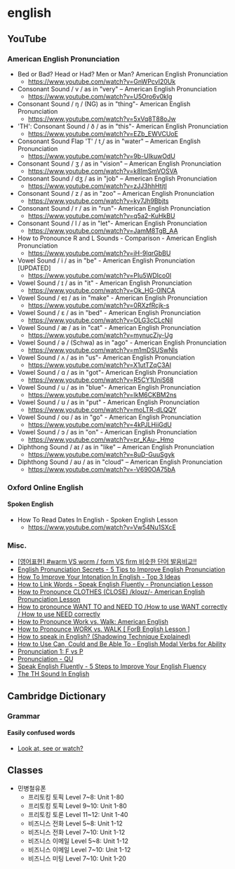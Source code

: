 # english
## YouTube
### American English Pronunciation
* Bed or Bad? Head or Had? Men or Man? American English Pronunciation
  * https://www.youtube.com/watch?v=GnWPcvI20Uk
* Consonant Sound / v / as in "very" – American English Pronunciation
  * https://www.youtube.com/watch?v=U5Oro6v0klg
* Consonant Sound / ŋ / (NG) as in "thing"- American English Pronunciation
  * https://www.youtube.com/watch?v=5xVq8T88oJw
* 'TH': Consonant Sound / ð / as in "this"- American English Pronunciation
  * https://www.youtube.com/watch?v=EZb_EWVCUoE
* Consonant Sound Flap 'T' / t̬ / as in "water" – American English Pronunciation
  * https://www.youtube.com/watch?v=9b-UIkuwOdU
* Consonant Sound / ʒ / as in "vision" – American English Pronunciation
  * https://www.youtube.com/watch?v=k8ImSmVOSVA
* Consonant Sound / dʒ / as in "job" – American English Pronunciation
  * https://www.youtube.com/watch?v=zJJ3hhHtjtI
* Consonant Sound / z / as in "zoo" – American English Pronunciation
  * https://www.youtube.com/watch?v=ky7Jh9Bbjts
* Consonant Sound / r / as in "run"- American English Pronunciation
  * https://www.youtube.com/watch?v=q5a2-KuHkBU
* Consonant Sound / l / as in "let"- American English Pronunciation
  * https://www.youtube.com/watch?v=JamM8TgB_AA
* How to Pronounce R and L Sounds - Comparison - American English Pronunciation
  * https://www.youtube.com/watch?v=iH-9lqrGbBU
* Vowel Sound / i / as in "be" - American English Pronunciation [UPDATED]
  * https://www.youtube.com/watch?v=PIu5WDIco0I
* Vowel Sound / ɪ / as in "it" - American English Pronunciation
  * https://www.youtube.com/watch?v=Ok_HG-0lNCA
* Vowel Sound / eɪ / as in "make" - American English Pronunciation
  * https://www.youtube.com/watch?v=0RXzfRcjk-s
* Vowel Sound / ɛ / as in "bed" - American English Pronunciation
  * https://www.youtube.com/watch?v=OLG3cCLcNiI
* Vowel Sound / æ / as in "cat" - American English Pronunciation
  * https://www.youtube.com/watch?v=mynucZiy-Ug
* Vowel Sound / ə / (Schwa) as in "ago" - American English Pronunciation
  * https://www.youtube.com/watch?v=m1mDSUSwNls
* Vowel Sound / ʌ / as in "us"- American English Pronunciation
  * https://www.youtube.com/watch?v=X1utTZqC3AI
* Vowel Sound / ɑ / as in "got"- American English Pronunciation
  * https://www.youtube.com/watch?v=R5CY1UniS68
* Vowel Sound / u / as in "blue"- American English Pronunciation
  * https://www.youtube.com/watch?v=lkM6CKBM2ns
* Vowel Sound / ʊ / as in "put" - American English Pronunciation
  * https://www.youtube.com/watch?v=moLTR-dLQQY
* Vowel Sound / oʊ / as in "go" - American English Pronunciation
  * https://www.youtube.com/watch?v=4kPJLHiiGdU
* Vowel Sound / ɔ / as in "on" - American English Pronunciation
  * https://www.youtube.com/watch?v=pr_KAu-_Hmo
* Diphthong Sound / aɪ / as in "like" – American English Pronunciation
  * https://www.youtube.com/watch?v=8uD-GuuSgyk
* Diphthong Sound / aʊ / as in "cloud" – American English Pronunciation
  * https://www.youtube.com/watch?v=-V690OA75bA

### Oxford Online English
#### Spoken English
* How To Read Dates In English - Spoken English Lesson
  * https://www.youtube.com/watch?v=Vw54Nu1SXcE

### Misc.
* [[영어표현] #warm VS worm / form VS firm 비슷한 단어 발음비교!!](https://www.youtube.com/watch?v=omcDr-bTWVc)
* [English Pronunciation Secrets - 5 Tips to Improve English Pronunciation](https://www.youtube.com/watch?v=cX2dMKYYZI4)
* [How To Improve Your Intonation In English - Top 3 Ideas](https://www.youtube.com/watch?v=kWrDsFXbNNg)
* [How to Link Words - Speak English Fluently - Pronunciation Lesson](https://www.youtube.com/watch?v=nbnRm_3_QKU)
* [How to Pronounce CLOTHES (CLOSE) /kloʊz/- American English Pronunciation Lesson](https://www.youtube.com/watch?v=VA9xKx-2JrY)
* [How to pronounce WANT TO and NEED TO /How to use WANT correctly / How to use NEED correctly](https://www.youtube.com/watch?v=4WynQxxp-1w)
* [How to Pronounce Work vs. Walk: American English](https://www.youtube.com/watch?v=slq3oXRF3EA)
* [How to Pronounce WORK vs. WALK [ ForB English Lesson ]](https://www.youtube.com/watch?v=AX0QM6xRCT4)
* [How to speak in English? (Shadowing Technique Explained)](https://www.youtube.com/watch?v=AnNf_z4LQ7A)
* [How to Use Can, Could and Be Able To - English Modal Verbs for Ability](https://www.youtube.com/watch?v=TqES1mwxjpI)
* [Pronunciation 1: F vs P](https://www.youtube.com/watch?v=SDF_Gnwqkd0)
* [Pronunciation - QU](https://www.youtube.com/watch?v=xHPvCJyfsbw)
* [Speak English Fluently - 5 Steps to Improve Your English Fluency](https://www.youtube.com/watch?v=KaA_mxga3PQ)
* [The TH Sound In English](https://www.youtube.com/watch?v=h5LO0hHGfQg)

## Cambridge Dictionary
### Grammar
#### Easily confused words
* [Look at, see or watch?](https://dictionary.cambridge.org/grammar/british-grammar/look-at-see-or-watch)

## Classes
* 민병철유폰
  * 프리토킹 토픽 Level 7~8: Unit 1-80
  * 프리토킹 토픽 Level 9~10: Unit 1-80
  * 프리토킹 토론 Level 11~12: Unit 1-40
  * 비즈니스 전화 Level 5~8: Unit 1-12
  * 비즈니스 전화 Level 7~10: Unit 1-12
  * 비즈니스 이메일 Level 5~8: Unit 1-12
  * 비즈니스 이메일 Level 7~10: Unit 1-12
  * 비즈니스 미팅 Level 7~10: Unit 1-20
